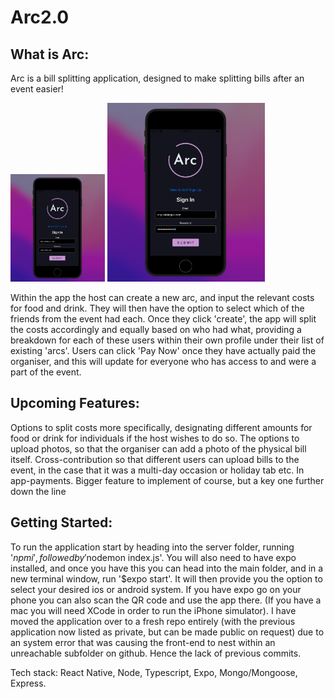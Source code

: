 # Arc2.0

## What is Arc:
Arc is a bill splitting application, designed to make splitting bills after an event easier!

<!-- <img style="width:50%;" src="./README_photos/Login.png" alt="Angus, Full Stack Developer"> -->
<p float="left">
  <img src="./README_photos/Login.png" width="30%" />
  <!-- <img src="./README_photos/Login.png" width="50%" /> -->
  <img src="./README_photos/Login.png" width="50%" />
</p>

Within the app the host can create a new arc, and input the relevant costs for food and drink. They will then have the option to select which
of the friends from the event had each. Once they click 'create', the app will split the costs accordingly and
equally based on who had what, providing a breakdown for each of these users within their own profile under their
list of existing 'arcs'. Users can click 'Pay Now' once they have actually paid the organiser, and this will update
for everyone who has access to and were a part of the event.

## Upcoming Features:
Options to split costs more specifically, designating different amounts for food or drink for individuals if the host
wishes to do so.
The options to upload photos, so that the organiser can add a photo of the physical bill itself.
Cross-contribution so that different users can upload bills to the event, in the case that it was a multi-day occasion
or holiday tab etc.
In app-payments. Bigger feature to implement of course, but a key one further down the line


## Getting Started:
To run the application start by heading into the server folder, running '$npm i', followed by '$nodemon index.js'.
You will also need to have expo installed, and once you have this you can head into the main folder, and in a new
terminal window, run '$expo start'. It will then provide you the option to select your desired ios or android system.
If you have expo go on your phone you can also scan the QR code and use the app there. (If you have a mac you will
need XCode in order to run the iPhone simulator).
I have moved the application over to a fresh repo entirely (with the previous application now listed as private, but
can be made public on request) due to an system error that was causing the front-end to nest within an unreachable
subfolder on github. Hence the lack of previous commits.

Tech stack:
React Native,
Node,
Typescript,
Expo,
Mongo/Mongoose,
Express.
